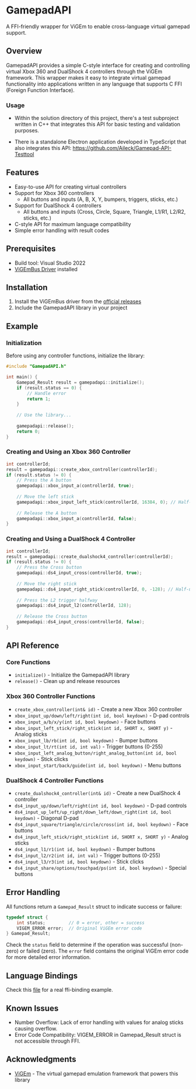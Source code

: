# GamepadAPI

A FFI-friendly wrapper for ViGEm to enable cross-language virtual gamepad support.

## Overview

GamepadAPI provides a simple C-style interface for creating and controlling virtual Xbox 360 and DualShock 4 controllers through the ViGEm framework. This wrapper makes it easy to integrate virtual gamepad functionality into applications written in any language that supports C FFI (Foreign Function Interface).

### Usage
- Within the solution directory of this project, there's a test subproject written in C++ that integrates this API for basic testing and validation purposes.

- There is a standalone Electron application developed in TypeScript that also integrates this API: https://github.com/Aileck/Gamepad-API-Testtool

## Features

- Easy-to-use API for creating virtual controllers
- Support for Xbox 360 controllers
  - All buttons and inputs (A, B, X, Y, bumpers, triggers, sticks, etc.)
- Support for DualShock 4 controllers
  - All buttons and inputs (Cross, Circle, Square, Triangle, L1/R1, L2/R2, sticks, etc.)
- C-style API for maximum language compatibility
- Simple error handling with result codes

## Prerequisites

- Build tool: Visual Studio 2022
- [ViGEmBus Driver](https://github.com/ViGEm/ViGEmBus/releases) installed

## Installation

1. Install the ViGEmBus driver from the [official releases](https://github.com/ViGEm/ViGEmBus/releases)
2. Include the GamepadAPI library in your project

## Example

### Initialization

Before using any controller functions, initialize the library:

```c
#include "GamepadAPI.h"

int main() {
    Gamepad_Result result = gamepadapi::initialize();
    if (result.status == 0) {
        // Handle error
        return 1;
    }
    
    // Use the library...
    
    gamepadapi::release();
    return 0;
}
```

### Creating and Using an Xbox 360 Controller

```c
int controllerId;
result = gamepadapi::create_xbox_controller(controllerId);
if (result.status != 0) {
    // Press the A button
    gamepadapi::xbox_input_a(controllerId, true);
    
    // Move the left stick
    gamepadapi::xbox_input_left_stick(controllerId, 16384, 0); // Half-right
    
    // Release the A button
    gamepadapi::xbox_input_a(controllerId, false);
}
```

### Creating and Using a DualShock 4 Controller

```c
int controllerId;
result = gamepadapi::create_dualshock4_controller(controllerId);
if (result.status != 0) {
    // Press the Cross button
    gamepadapi::ds4_input_cross(controllerId, true);
    
    // Move the right stick
    gamepadapi::ds4_input_right_stick(controllerId, 0, -128); // Half-up
    
    // Press the L2 trigger halfway
    gamepadapi::ds4_input_l2(controllerId, 128);
    
    // Release the Cross button
    gamepadapi::ds4_input_cross(controllerId, false);
}
```

## API Reference

### Core Functions

- `initialize()` - Initialize the GamepadAPI library
- `release()` - Clean up and release resources

### Xbox 360 Controller Functions

- `create_xbox_controller(int& id)` - Create a new Xbox 360 controller
- `xbox_input_up/down/left/right(int id, bool keydown)` - D-pad controls
- `xbox_input_a/b/x/y(int id, bool keydown)` - Face buttons
- `xbox_input_left_stick/right_stick(int id, SHORT x, SHORT y)` - Analog sticks
- `xbox_input_lb/rb(int id, bool keydown)` - Bumper buttons
- `xbox_input_lt/rt(int id, int val)` - Trigger buttons (0-255)
- `xbox_input_left_analog_button/right_analog_button(int id, bool keydown)` - Stick clicks
- `xbox_input_start/back/guide(int id, bool keydown)` - Menu buttons

### DualShock 4 Controller Functions

- `create_dualshock4_controller(int& id)` - Create a new DualShock 4 controller
- `ds4_input_up/down/left/right(int id, bool keydown)` - D-pad controls
- `ds4_input_up_left/up_right/down_left/down_right(int id, bool keydown)` - Diagonal D-pad
- `ds4_input_square/triangle/circle/cross(int id, bool keydown)` - Face buttons
- `ds4_input_left_stick/right_stick(int id, SHORT x, SHORT y)` - Analog sticks
- `ds4_input_l1/r1(int id, bool keydown)` - Bumper buttons
- `ds4_input_l2/r2(int id, int val)` - Trigger buttons (0-255)
- `ds4_input_l3/r3(int id, bool keydown)` - Stick clicks
- `ds4_input_share/options/touchpad/ps(int id, bool keydown)` - Special buttons

## Error Handling

All functions return a `Gamepad_Result` struct to indicate success or failure:

```c
typedef struct {
    int status;         // 0 = error, other = success
    VIGEM_ERROR error;  // Original ViGEm error code
} Gamepad_Result;
```

Check the `status` field to determine if the operation was successful (non-zero) or failed (zero). The `error` field contains the original ViGEm error code for more detailed error information.

## Language Bindings

Check this [file](https://github.com/Aileck/Gamepad-API-Testtool/blob/main/src/main/ffi.ts) for a real ffi-binding example.

## Known Issues

- Number Overflow: Lack of error handling with values for analog sticks causing overflow.
- Error Code Compatibility: VIGEM_ERROR in Gamepad_Result struct is not accessible through FFI.

## Acknowledgments

- [ViGEm](https://github.com/ViGEm) - The virtual gamepad emulation framework that powers this library
